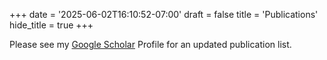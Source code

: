 +++
date = '2025-06-02T16:10:52-07:00'
draft = false
title = 'Publications'
hide_title = true
+++

Please see my [Google Scholar](https://scholar.google.com/citations?hl=en&user=dhGYmhQAAAAJ) Profile for an updated publication list.
